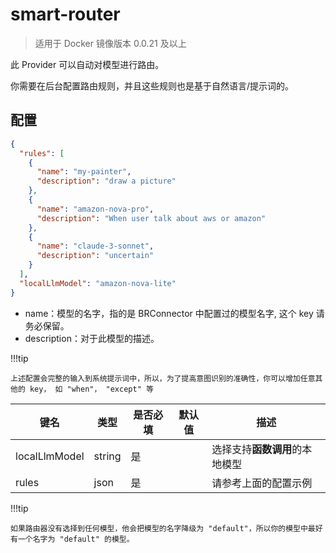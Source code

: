 # smart-router

> 适用于 Docker 镜像版本 0.0.21 及以上

此 Provider 可以自动对模型进行路由。

你需要在后台配置路由规则，并且这些规则也是基于自然语言/提示词的。

## 配置

```json
{
  "rules": [
    {
      "name": "my-painter",
      "description": "draw a picture"
    },
    {
      "name": "amazon-nova-pro",
      "description": "When user talk about aws or amazon"
    },
    {
      "name": "claude-3-sonnet",
      "description": "uncertain"
    }
  ],
  "localLlmModel": "amazon-nova-lite"
}
```

- name：模型的名字，指的是 BRConnector 中配置过的模型名字, 这个 key 请务必保留。
- description：对于此模型的描述。


!!!tip

    上述配置会完整的输入到系统提示词中，所以，为了提高意图识别的准确性，你可以增加任意其他的 key， 如 "when"， "except" 等


| 键名 | 类型 | 是否必填 | 默认值 | 描述 |
|------|------|----------|--------|------|
| localLlmModel | string | 是 |  | 选择支持**函数调用**的本地模型 |
| rules | json | 是 |  | 请参考上面的配置示例 |

!!!tip

    如果路由器没有选择到任何模型，他会把模型的名字降级为 "default"，所以你的模型中最好有一个名字为 "default" 的模型。
